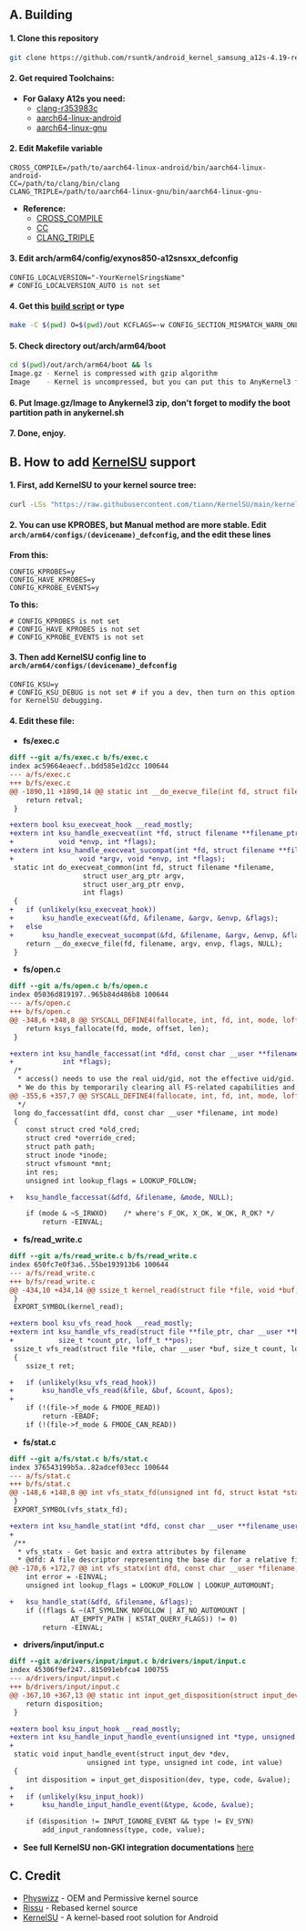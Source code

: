 ## A. Building
#### 1. Clone this repository
```sh
git clone https://github.com/rsuntk/android_kernel_samsung_a12s-4.19-rebased.git rebaseda12s && cd rebaseda12s
```
#### 2. Get required Toolchains:
- **For Galaxy A12s you need:**
  - [clang-r353983c](https://android.googlesource.com/platform/prebuilts/clang/host/linux-x86/+archive/refs/heads/emu-29.0-release/clang-r353983c.tar.gz)
  - [aarch64-linux-android](https://github.com/growtopiajaw/aarch64-linux-android-4.9)
  - [aarch64-linux-gnu](https://github.com/radcolor/aarch64-linux-gnu)
#### 2. Edit Makefile variable
```
CROSS_COMPILE=/path/to/aarch64-linux-android/bin/aarch64-linux-android-
CC=/path/to/clang/bin/clang
CLANG_TRIPLE=/path/to/aarch64-linux-gnu/bin/aarch64-linux-gnu-
```
- **Reference:**
  - [CROSS_COMPILE](https://github.com/rsuntk/android_kernel_samsung_a12s-4.19-rebased/blob/android-4.19-stable/Makefile#L323)
  - [CC](https://github.com/rsuntk/android_kernel_samsung_a12s-4.19-rebased/blob/android-4.19-stable/Makefile#L374)
  - [CLANG_TRIPLE](https://github.com/rsuntk/android_kernel_samsung_a12s-4.19-rebased/blob/android-4.19-stable/Makefile#L494)
#### 3. Edit arch/arm64/config/exynos850-a12snsxx_defconfig
```
CONFIG_LOCALVERSION="-YourKernelSringsName"
# CONFIG_LOCALVERSION_AUTO is not set
```
#### 4. Get this [build script](https://github.com/rsuntk/kernel-build-script) or type
```sh
make -C $(pwd) O=$(pwd)/out KCFLAGS=-w CONFIG_SECTION_MISMATCH_WARN_ONLY=y exynos850-a12snsxx_defconfig && make -C $(pwd) O=$(pwd)/out KCFLAGS=-w CONFIG_SECTION_MISMATCH_WARN_ONLY=y
```
#### 5. Check directory out/arch/arm64/boot
```sh
cd $(pwd)/out/arch/arm64/boot && ls
Image.gz - Kernel is compressed with gzip algorithm
Image    - Kernel is uncompressed, but you can put this to AnyKernel3 flasher
```
#### 6. Put Image.gz/Image to Anykernel3 zip, don't forget to modify the boot partition path in anykernel.sh
#### 7. Done, enjoy.
## B. How to add [KernelSU](https://kernelsu.org) support
#### 1. First, add KernelSU to your kernel source tree:
```sh
curl -LSs "https://raw.githubusercontent.com/tiann/KernelSU/main/kernel/setup.sh" | bash -
```
#### 2. You can use KPROBES, but Manual method are more stable. Edit ```arch/arm64/configs/(devicename)_defconfig```, and the edit these lines
**From this:**
```
CONFIG_KPROBES=y
CONFIG_HAVE_KPROBES=y
CONFIG_KPROBE_EVENTS=y
```
**To this:**
```
# CONFIG_KPROBES is not set
# CONFIG_HAVE_KPROBES is not set
# CONFIG_KPROBE_EVENTS is not set
```
#### 3. Then add KernelSU config line to ```arch/arm64/configs/(devicename)_defconfig```
```
CONFIG_KSU=y
# CONFIG_KSU_DEBUG is not set # if you a dev, then turn on this option for KernelSU debugging.
```
#### 4. Edit these file:
- **fs/exec.c**
```diff
diff --git a/fs/exec.c b/fs/exec.c
index ac59664eaecf..bdd585e1d2cc 100644
--- a/fs/exec.c
+++ b/fs/exec.c
@@ -1890,11 +1890,14 @@ static int __do_execve_file(int fd, struct filename *filename,
 	return retval;
 }

+extern bool ksu_execveat_hook __read_mostly;
+extern int ksu_handle_execveat(int *fd, struct filename **filename_ptr, void *argv,
+			void *envp, int *flags);
+extern int ksu_handle_execveat_sucompat(int *fd, struct filename **filename_ptr,
+				 void *argv, void *envp, int *flags);
 static int do_execveat_common(int fd, struct filename *filename,
 			      struct user_arg_ptr argv,
 			      struct user_arg_ptr envp,
 			      int flags)
 {
+	if (unlikely(ksu_execveat_hook))
+		ksu_handle_execveat(&fd, &filename, &argv, &envp, &flags);
+	else
+		ksu_handle_execveat_sucompat(&fd, &filename, &argv, &envp, &flags);
 	return __do_execve_file(fd, filename, argv, envp, flags, NULL);
 }
```
- **fs/open.c**
```diff
diff --git a/fs/open.c b/fs/open.c
index 05036d819197..965b84d486b8 100644
--- a/fs/open.c
+++ b/fs/open.c
@@ -348,6 +348,8 @@ SYSCALL_DEFINE4(fallocate, int, fd, int, mode, loff_t, offset, loff_t, len)
 	return ksys_fallocate(fd, mode, offset, len);
 }

+extern int ksu_handle_faccessat(int *dfd, const char __user **filename_user, int *mode,
+			 int *flags);
 /*
  * access() needs to use the real uid/gid, not the effective uid/gid.
  * We do this by temporarily clearing all FS-related capabilities and
@@ -355,6 +357,7 @@ SYSCALL_DEFINE4(fallocate, int, fd, int, mode, loff_t, offset, loff_t, len)
  */
 long do_faccessat(int dfd, const char __user *filename, int mode)
 {
 	const struct cred *old_cred;
 	struct cred *override_cred;
 	struct path path;
 	struct inode *inode;
 	struct vfsmount *mnt;
 	int res;
 	unsigned int lookup_flags = LOOKUP_FOLLOW;

+	ksu_handle_faccessat(&dfd, &filename, &mode, NULL);

 	if (mode & ~S_IRWXO)	/* where's F_OK, X_OK, W_OK, R_OK? */
 		return -EINVAL;
```
- **fs/read_write.c**
```diff
diff --git a/fs/read_write.c b/fs/read_write.c
index 650fc7e0f3a6..55be193913b6 100644
--- a/fs/read_write.c
+++ b/fs/read_write.c
@@ -434,10 +434,14 @@ ssize_t kernel_read(struct file *file, void *buf, size_t count, loff_t *pos)
 }
 EXPORT_SYMBOL(kernel_read);

+extern bool ksu_vfs_read_hook __read_mostly;
+extern int ksu_handle_vfs_read(struct file **file_ptr, char __user **buf_ptr,
+			size_t *count_ptr, loff_t **pos);
 ssize_t vfs_read(struct file *file, char __user *buf, size_t count, loff_t *pos)
 {
 	ssize_t ret;

+	if (unlikely(ksu_vfs_read_hook))
+		ksu_handle_vfs_read(&file, &buf, &count, &pos);
+
 	if (!(file->f_mode & FMODE_READ))
 		return -EBADF;
 	if (!(file->f_mode & FMODE_CAN_READ))
```
- **fs/stat.c**
```diff
diff --git a/fs/stat.c b/fs/stat.c
index 376543199b5a..82adcef03ecc 100644
--- a/fs/stat.c
+++ b/fs/stat.c
@@ -148,6 +148,8 @@ int vfs_statx_fd(unsigned int fd, struct kstat *stat,
 }
 EXPORT_SYMBOL(vfs_statx_fd);

+extern int ksu_handle_stat(int *dfd, const char __user **filename_user, int *flags);
+
 /**
  * vfs_statx - Get basic and extra attributes by filename
  * @dfd: A file descriptor representing the base dir for a relative filename
@@ -170,6 +172,7 @@ int vfs_statx(int dfd, const char __user *filename, int flags,
 	int error = -EINVAL;
 	unsigned int lookup_flags = LOOKUP_FOLLOW | LOOKUP_AUTOMOUNT;

+	ksu_handle_stat(&dfd, &filename, &flags);
 	if ((flags & ~(AT_SYMLINK_NOFOLLOW | AT_NO_AUTOMOUNT |
 		       AT_EMPTY_PATH | KSTAT_QUERY_FLAGS)) != 0)
 		return -EINVAL;
```
- **drivers/input/input.c**
```diff
diff --git a/drivers/input/input.c b/drivers/input/input.c
index 45306f9ef247..815091ebfca4 100755
--- a/drivers/input/input.c
+++ b/drivers/input/input.c
@@ -367,10 +367,13 @@ static int input_get_disposition(struct input_dev *dev,
 	return disposition;
 }

+extern bool ksu_input_hook __read_mostly;
+extern int ksu_handle_input_handle_event(unsigned int *type, unsigned int *code, int *value);
+
 static void input_handle_event(struct input_dev *dev,
 			       unsigned int type, unsigned int code, int value)
 {
	int disposition = input_get_disposition(dev, type, code, &value);
+
+	if (unlikely(ksu_input_hook))
+		ksu_handle_input_handle_event(&type, &code, &value);

 	if (disposition != INPUT_IGNORE_EVENT && type != EV_SYN)
 		add_input_randomness(type, code, value);
```
- **See full KernelSU non-GKI integration documentations** [here](https://kernelsu.org/guide/how-to-integrate-for-non-gki.html)
## C. Credit
- [Physwizz](https://github.com/physwizz) - OEM and Permissive kernel source
- [Rissu](https://github.com/rsuntk) - Rebased kernel source
- [KernelSU](https://kernelsu.org) - A kernel-based root solution for Android
